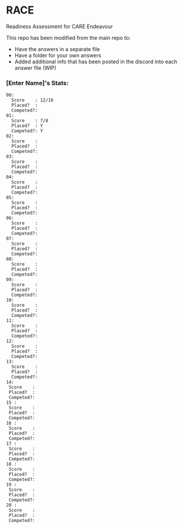 # RACE
Readiness Assessment for CARE Endeavour


This repo has been modified from the main repo to:
- Have the answers in a separate file
- Have a folder for your own answers
- Added additional info that has been posted in the discord into each answer file (WIP)


### [Enter Name]'s Stats: 

```text
00: 
  Score    : 12/16
  Placed?  : 
  Competed?: 
01:
  Score    : 7/8
  Placed?  : Y
  Competed?: Y
02:
  Score    :
  Placed?  : 
  Competed?: 
03:
  Score    :
  Placed?  : 
  Competed?: 
04:
  Score    :
  Placed?  : 
  Competed?: 
05:
  Score    :
  Placed?  : 
  Competed?: 
06:
  Score    :
  Placed?  : 
  Competed?: 
07:
  Score    :
  Placed?  : 
  Competed?: 
08:
  Score    :
  Placed?  : 
  Competed?: 
09:
  Score    :
  Placed?  : 
  Competed?: 
10:
  Score    :
  Placed?  : 
  Competed?: 
11:
  Score    :
  Placed?  : 
  Competed?: 
12:
  Score    :
  Placed?  : 
  Competed?: 
13: 
  Score    :
  Placed?  : 
  Competed?: 
14:
 Score    :
 Placed?  : 
 Competed?: 
15 :
 Score    :
 Placed?  : 
 Competed?: 
16 :
 Score    :
 Placed?  : 
 Competed?: 
17 :
 Score    :
 Placed?  : 
 Competed?: 
18 :
 Score    :
 Placed?  : 
 Competed?: 
19 :
 Score    :
 Placed?  : 
 Competed?: 
20 : 
 Score    :
 Placed?  : 
 Competed?: 

```